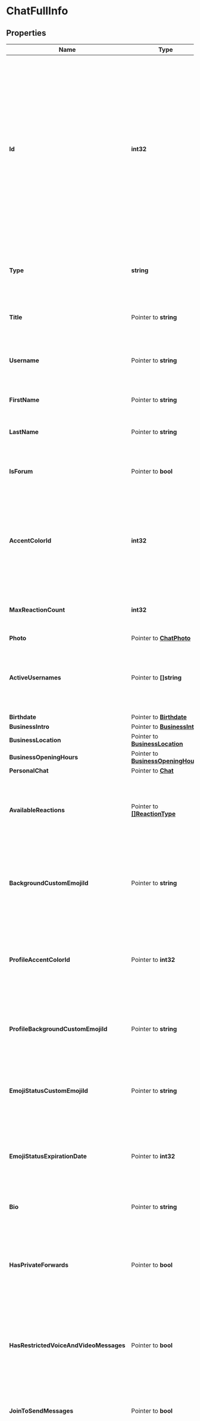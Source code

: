 # ChatFullInfo

## Properties

Name | Type | Description | Notes
------------ | ------------- | ------------- | -------------
**Id** | **int32** | Unique identifier for this chat. This number may have more than 32 significant bits and some programming languages may have difficulty/silent defects in interpreting it. But it has at most 52 significant bits, so a signed 64-bit integer or double-precision float type are safe for storing this identifier. | 
**Type** | **string** | Type of the chat, can be either “private”, “group”, “supergroup” or “channel” | 
**Title** | Pointer to **string** | *Optional*. Title, for supergroups, channels and group chats | [optional] 
**Username** | Pointer to **string** | *Optional*. Username, for private chats, supergroups and channels if available | [optional] 
**FirstName** | Pointer to **string** | *Optional*. First name of the other party in a private chat | [optional] 
**LastName** | Pointer to **string** | *Optional*. Last name of the other party in a private chat | [optional] 
**IsForum** | Pointer to **bool** | *Optional*. *True*, if the supergroup chat is a forum (has [topics](https://telegram.org/blog/topics-in-groups-collectible-usernames#topics-in-groups) enabled) | [optional] [default to true]
**AccentColorId** | **int32** | Identifier of the accent color for the chat name and backgrounds of the chat photo, reply header, and link preview. See [accent colors](https://core.telegram.org/bots/api/#accent-colors) for more details. | 
**MaxReactionCount** | **int32** | The maximum number of reactions that can be set on a message in the chat | 
**Photo** | Pointer to [**ChatPhoto**](ChatPhoto.md) |  | [optional] 
**ActiveUsernames** | Pointer to **[]string** | *Optional*. If non-empty, the list of all [active chat usernames](https://telegram.org/blog/topics-in-groups-collectible-usernames#collectible-usernames); for private chats, supergroups and channels | [optional] 
**Birthdate** | Pointer to [**Birthdate**](Birthdate.md) |  | [optional] 
**BusinessIntro** | Pointer to [**BusinessIntro**](BusinessIntro.md) |  | [optional] 
**BusinessLocation** | Pointer to [**BusinessLocation**](BusinessLocation.md) |  | [optional] 
**BusinessOpeningHours** | Pointer to [**BusinessOpeningHours**](BusinessOpeningHours.md) |  | [optional] 
**PersonalChat** | Pointer to [**Chat**](Chat.md) |  | [optional] 
**AvailableReactions** | Pointer to [**[]ReactionType**](ReactionType.md) | *Optional*. List of available reactions allowed in the chat. If omitted, then all [emoji reactions](https://core.telegram.org/bots/api/#reactiontypeemoji) are allowed. | [optional] 
**BackgroundCustomEmojiId** | Pointer to **string** | *Optional*. Custom emoji identifier of the emoji chosen by the chat for the reply header and link preview background | [optional] 
**ProfileAccentColorId** | Pointer to **int32** | *Optional*. Identifier of the accent color for the chat&#39;s profile background. See [profile accent colors](https://core.telegram.org/bots/api/#profile-accent-colors) for more details. | [optional] 
**ProfileBackgroundCustomEmojiId** | Pointer to **string** | *Optional*. Custom emoji identifier of the emoji chosen by the chat for its profile background | [optional] 
**EmojiStatusCustomEmojiId** | Pointer to **string** | *Optional*. Custom emoji identifier of the emoji status of the chat or the other party in a private chat | [optional] 
**EmojiStatusExpirationDate** | Pointer to **int32** | *Optional*. Expiration date of the emoji status of the chat or the other party in a private chat, in Unix time, if any | [optional] 
**Bio** | Pointer to **string** | *Optional*. Bio of the other party in a private chat | [optional] 
**HasPrivateForwards** | Pointer to **bool** | *Optional*. *True*, if privacy settings of the other party in the private chat allows to use &#x60;tg://user?id&#x3D;&lt;user_id&gt;&#x60; links only in chats with the user | [optional] [default to true]
**HasRestrictedVoiceAndVideoMessages** | Pointer to **bool** | *Optional*. *True*, if the privacy settings of the other party restrict sending voice and video note messages in the private chat | [optional] [default to true]
**JoinToSendMessages** | Pointer to **bool** | *Optional*. *True*, if users need to join the supergroup before they can send messages | [optional] [default to true]
**JoinByRequest** | Pointer to **bool** | *Optional*. *True*, if all users directly joining the supergroup without using an invite link need to be approved by supergroup administrators | [optional] [default to true]
**Description** | Pointer to **string** | *Optional*. Description, for groups, supergroups and channel chats | [optional] 
**InviteLink** | Pointer to **string** | *Optional*. Primary invite link, for groups, supergroups and channel chats | [optional] 
**PinnedMessage** | Pointer to [**Message**](Message.md) |  | [optional] 
**Permissions** | Pointer to [**ChatPermissions**](ChatPermissions.md) |  | [optional] 
**AcceptedGiftTypes** | [**AcceptedGiftTypes**](AcceptedGiftTypes.md) |  | 
**CanSendPaidMedia** | Pointer to **bool** | *Optional*. *True*, if paid media messages can be sent or forwarded to the channel chat. The field is available only for channel chats. | [optional] [default to true]
**SlowModeDelay** | Pointer to **int32** | *Optional*. For supergroups, the minimum allowed delay between consecutive messages sent by each unprivileged user; in seconds | [optional] 
**UnrestrictBoostCount** | Pointer to **int32** | *Optional*. For supergroups, the minimum number of boosts that a non-administrator user needs to add in order to ignore slow mode and chat permissions | [optional] 
**MessageAutoDeleteTime** | Pointer to **int32** | *Optional*. The time after which all messages sent to the chat will be automatically deleted; in seconds | [optional] 
**HasAggressiveAntiSpamEnabled** | Pointer to **bool** | *Optional*. *True*, if aggressive anti-spam checks are enabled in the supergroup. The field is only available to chat administrators. | [optional] [default to true]
**HasHiddenMembers** | Pointer to **bool** | *Optional*. *True*, if non-administrators can only get the list of bots and administrators in the chat | [optional] [default to true]
**HasProtectedContent** | Pointer to **bool** | *Optional*. *True*, if messages from the chat can&#39;t be forwarded to other chats | [optional] [default to true]
**HasVisibleHistory** | Pointer to **bool** | *Optional*. *True*, if new chat members will have access to old messages; available only to chat administrators | [optional] [default to true]
**StickerSetName** | Pointer to **string** | *Optional*. For supergroups, name of the group sticker set | [optional] 
**CanSetStickerSet** | Pointer to **bool** | *Optional*. *True*, if the bot can change the group sticker set | [optional] [default to true]
**CustomEmojiStickerSetName** | Pointer to **string** | *Optional*. For supergroups, the name of the group&#39;s custom emoji sticker set. Custom emoji from this set can be used by all users and bots in the group. | [optional] 
**LinkedChatId** | Pointer to **int32** | *Optional*. Unique identifier for the linked chat, i.e. the discussion group identifier for a channel and vice versa; for supergroups and channel chats. This identifier may be greater than 32 bits and some programming languages may have difficulty/silent defects in interpreting it. But it is smaller than 52 bits, so a signed 64 bit integer or double-precision float type are safe for storing this identifier. | [optional] 
**Location** | Pointer to [**ChatLocation**](ChatLocation.md) |  | [optional] 

## Methods

### NewChatFullInfo

`func NewChatFullInfo(id int32, type_ string, accentColorId int32, maxReactionCount int32, acceptedGiftTypes AcceptedGiftTypes, ) *ChatFullInfo`

NewChatFullInfo instantiates a new ChatFullInfo object
This constructor will assign default values to properties that have it defined,
and makes sure properties required by API are set, but the set of arguments
will change when the set of required properties is changed

### NewChatFullInfoWithDefaults

`func NewChatFullInfoWithDefaults() *ChatFullInfo`

NewChatFullInfoWithDefaults instantiates a new ChatFullInfo object
This constructor will only assign default values to properties that have it defined,
but it doesn't guarantee that properties required by API are set

### GetId

`func (o *ChatFullInfo) GetId() int32`

GetId returns the Id field if non-nil, zero value otherwise.

### GetIdOk

`func (o *ChatFullInfo) GetIdOk() (*int32, bool)`

GetIdOk returns a tuple with the Id field if it's non-nil, zero value otherwise
and a boolean to check if the value has been set.

### SetId

`func (o *ChatFullInfo) SetId(v int32)`

SetId sets Id field to given value.


### GetType

`func (o *ChatFullInfo) GetType() string`

GetType returns the Type field if non-nil, zero value otherwise.

### GetTypeOk

`func (o *ChatFullInfo) GetTypeOk() (*string, bool)`

GetTypeOk returns a tuple with the Type field if it's non-nil, zero value otherwise
and a boolean to check if the value has been set.

### SetType

`func (o *ChatFullInfo) SetType(v string)`

SetType sets Type field to given value.


### GetTitle

`func (o *ChatFullInfo) GetTitle() string`

GetTitle returns the Title field if non-nil, zero value otherwise.

### GetTitleOk

`func (o *ChatFullInfo) GetTitleOk() (*string, bool)`

GetTitleOk returns a tuple with the Title field if it's non-nil, zero value otherwise
and a boolean to check if the value has been set.

### SetTitle

`func (o *ChatFullInfo) SetTitle(v string)`

SetTitle sets Title field to given value.

### HasTitle

`func (o *ChatFullInfo) HasTitle() bool`

HasTitle returns a boolean if a field has been set.

### GetUsername

`func (o *ChatFullInfo) GetUsername() string`

GetUsername returns the Username field if non-nil, zero value otherwise.

### GetUsernameOk

`func (o *ChatFullInfo) GetUsernameOk() (*string, bool)`

GetUsernameOk returns a tuple with the Username field if it's non-nil, zero value otherwise
and a boolean to check if the value has been set.

### SetUsername

`func (o *ChatFullInfo) SetUsername(v string)`

SetUsername sets Username field to given value.

### HasUsername

`func (o *ChatFullInfo) HasUsername() bool`

HasUsername returns a boolean if a field has been set.

### GetFirstName

`func (o *ChatFullInfo) GetFirstName() string`

GetFirstName returns the FirstName field if non-nil, zero value otherwise.

### GetFirstNameOk

`func (o *ChatFullInfo) GetFirstNameOk() (*string, bool)`

GetFirstNameOk returns a tuple with the FirstName field if it's non-nil, zero value otherwise
and a boolean to check if the value has been set.

### SetFirstName

`func (o *ChatFullInfo) SetFirstName(v string)`

SetFirstName sets FirstName field to given value.

### HasFirstName

`func (o *ChatFullInfo) HasFirstName() bool`

HasFirstName returns a boolean if a field has been set.

### GetLastName

`func (o *ChatFullInfo) GetLastName() string`

GetLastName returns the LastName field if non-nil, zero value otherwise.

### GetLastNameOk

`func (o *ChatFullInfo) GetLastNameOk() (*string, bool)`

GetLastNameOk returns a tuple with the LastName field if it's non-nil, zero value otherwise
and a boolean to check if the value has been set.

### SetLastName

`func (o *ChatFullInfo) SetLastName(v string)`

SetLastName sets LastName field to given value.

### HasLastName

`func (o *ChatFullInfo) HasLastName() bool`

HasLastName returns a boolean if a field has been set.

### GetIsForum

`func (o *ChatFullInfo) GetIsForum() bool`

GetIsForum returns the IsForum field if non-nil, zero value otherwise.

### GetIsForumOk

`func (o *ChatFullInfo) GetIsForumOk() (*bool, bool)`

GetIsForumOk returns a tuple with the IsForum field if it's non-nil, zero value otherwise
and a boolean to check if the value has been set.

### SetIsForum

`func (o *ChatFullInfo) SetIsForum(v bool)`

SetIsForum sets IsForum field to given value.

### HasIsForum

`func (o *ChatFullInfo) HasIsForum() bool`

HasIsForum returns a boolean if a field has been set.

### GetAccentColorId

`func (o *ChatFullInfo) GetAccentColorId() int32`

GetAccentColorId returns the AccentColorId field if non-nil, zero value otherwise.

### GetAccentColorIdOk

`func (o *ChatFullInfo) GetAccentColorIdOk() (*int32, bool)`

GetAccentColorIdOk returns a tuple with the AccentColorId field if it's non-nil, zero value otherwise
and a boolean to check if the value has been set.

### SetAccentColorId

`func (o *ChatFullInfo) SetAccentColorId(v int32)`

SetAccentColorId sets AccentColorId field to given value.


### GetMaxReactionCount

`func (o *ChatFullInfo) GetMaxReactionCount() int32`

GetMaxReactionCount returns the MaxReactionCount field if non-nil, zero value otherwise.

### GetMaxReactionCountOk

`func (o *ChatFullInfo) GetMaxReactionCountOk() (*int32, bool)`

GetMaxReactionCountOk returns a tuple with the MaxReactionCount field if it's non-nil, zero value otherwise
and a boolean to check if the value has been set.

### SetMaxReactionCount

`func (o *ChatFullInfo) SetMaxReactionCount(v int32)`

SetMaxReactionCount sets MaxReactionCount field to given value.


### GetPhoto

`func (o *ChatFullInfo) GetPhoto() ChatPhoto`

GetPhoto returns the Photo field if non-nil, zero value otherwise.

### GetPhotoOk

`func (o *ChatFullInfo) GetPhotoOk() (*ChatPhoto, bool)`

GetPhotoOk returns a tuple with the Photo field if it's non-nil, zero value otherwise
and a boolean to check if the value has been set.

### SetPhoto

`func (o *ChatFullInfo) SetPhoto(v ChatPhoto)`

SetPhoto sets Photo field to given value.

### HasPhoto

`func (o *ChatFullInfo) HasPhoto() bool`

HasPhoto returns a boolean if a field has been set.

### GetActiveUsernames

`func (o *ChatFullInfo) GetActiveUsernames() []string`

GetActiveUsernames returns the ActiveUsernames field if non-nil, zero value otherwise.

### GetActiveUsernamesOk

`func (o *ChatFullInfo) GetActiveUsernamesOk() (*[]string, bool)`

GetActiveUsernamesOk returns a tuple with the ActiveUsernames field if it's non-nil, zero value otherwise
and a boolean to check if the value has been set.

### SetActiveUsernames

`func (o *ChatFullInfo) SetActiveUsernames(v []string)`

SetActiveUsernames sets ActiveUsernames field to given value.

### HasActiveUsernames

`func (o *ChatFullInfo) HasActiveUsernames() bool`

HasActiveUsernames returns a boolean if a field has been set.

### GetBirthdate

`func (o *ChatFullInfo) GetBirthdate() Birthdate`

GetBirthdate returns the Birthdate field if non-nil, zero value otherwise.

### GetBirthdateOk

`func (o *ChatFullInfo) GetBirthdateOk() (*Birthdate, bool)`

GetBirthdateOk returns a tuple with the Birthdate field if it's non-nil, zero value otherwise
and a boolean to check if the value has been set.

### SetBirthdate

`func (o *ChatFullInfo) SetBirthdate(v Birthdate)`

SetBirthdate sets Birthdate field to given value.

### HasBirthdate

`func (o *ChatFullInfo) HasBirthdate() bool`

HasBirthdate returns a boolean if a field has been set.

### GetBusinessIntro

`func (o *ChatFullInfo) GetBusinessIntro() BusinessIntro`

GetBusinessIntro returns the BusinessIntro field if non-nil, zero value otherwise.

### GetBusinessIntroOk

`func (o *ChatFullInfo) GetBusinessIntroOk() (*BusinessIntro, bool)`

GetBusinessIntroOk returns a tuple with the BusinessIntro field if it's non-nil, zero value otherwise
and a boolean to check if the value has been set.

### SetBusinessIntro

`func (o *ChatFullInfo) SetBusinessIntro(v BusinessIntro)`

SetBusinessIntro sets BusinessIntro field to given value.

### HasBusinessIntro

`func (o *ChatFullInfo) HasBusinessIntro() bool`

HasBusinessIntro returns a boolean if a field has been set.

### GetBusinessLocation

`func (o *ChatFullInfo) GetBusinessLocation() BusinessLocation`

GetBusinessLocation returns the BusinessLocation field if non-nil, zero value otherwise.

### GetBusinessLocationOk

`func (o *ChatFullInfo) GetBusinessLocationOk() (*BusinessLocation, bool)`

GetBusinessLocationOk returns a tuple with the BusinessLocation field if it's non-nil, zero value otherwise
and a boolean to check if the value has been set.

### SetBusinessLocation

`func (o *ChatFullInfo) SetBusinessLocation(v BusinessLocation)`

SetBusinessLocation sets BusinessLocation field to given value.

### HasBusinessLocation

`func (o *ChatFullInfo) HasBusinessLocation() bool`

HasBusinessLocation returns a boolean if a field has been set.

### GetBusinessOpeningHours

`func (o *ChatFullInfo) GetBusinessOpeningHours() BusinessOpeningHours`

GetBusinessOpeningHours returns the BusinessOpeningHours field if non-nil, zero value otherwise.

### GetBusinessOpeningHoursOk

`func (o *ChatFullInfo) GetBusinessOpeningHoursOk() (*BusinessOpeningHours, bool)`

GetBusinessOpeningHoursOk returns a tuple with the BusinessOpeningHours field if it's non-nil, zero value otherwise
and a boolean to check if the value has been set.

### SetBusinessOpeningHours

`func (o *ChatFullInfo) SetBusinessOpeningHours(v BusinessOpeningHours)`

SetBusinessOpeningHours sets BusinessOpeningHours field to given value.

### HasBusinessOpeningHours

`func (o *ChatFullInfo) HasBusinessOpeningHours() bool`

HasBusinessOpeningHours returns a boolean if a field has been set.

### GetPersonalChat

`func (o *ChatFullInfo) GetPersonalChat() Chat`

GetPersonalChat returns the PersonalChat field if non-nil, zero value otherwise.

### GetPersonalChatOk

`func (o *ChatFullInfo) GetPersonalChatOk() (*Chat, bool)`

GetPersonalChatOk returns a tuple with the PersonalChat field if it's non-nil, zero value otherwise
and a boolean to check if the value has been set.

### SetPersonalChat

`func (o *ChatFullInfo) SetPersonalChat(v Chat)`

SetPersonalChat sets PersonalChat field to given value.

### HasPersonalChat

`func (o *ChatFullInfo) HasPersonalChat() bool`

HasPersonalChat returns a boolean if a field has been set.

### GetAvailableReactions

`func (o *ChatFullInfo) GetAvailableReactions() []ReactionType`

GetAvailableReactions returns the AvailableReactions field if non-nil, zero value otherwise.

### GetAvailableReactionsOk

`func (o *ChatFullInfo) GetAvailableReactionsOk() (*[]ReactionType, bool)`

GetAvailableReactionsOk returns a tuple with the AvailableReactions field if it's non-nil, zero value otherwise
and a boolean to check if the value has been set.

### SetAvailableReactions

`func (o *ChatFullInfo) SetAvailableReactions(v []ReactionType)`

SetAvailableReactions sets AvailableReactions field to given value.

### HasAvailableReactions

`func (o *ChatFullInfo) HasAvailableReactions() bool`

HasAvailableReactions returns a boolean if a field has been set.

### GetBackgroundCustomEmojiId

`func (o *ChatFullInfo) GetBackgroundCustomEmojiId() string`

GetBackgroundCustomEmojiId returns the BackgroundCustomEmojiId field if non-nil, zero value otherwise.

### GetBackgroundCustomEmojiIdOk

`func (o *ChatFullInfo) GetBackgroundCustomEmojiIdOk() (*string, bool)`

GetBackgroundCustomEmojiIdOk returns a tuple with the BackgroundCustomEmojiId field if it's non-nil, zero value otherwise
and a boolean to check if the value has been set.

### SetBackgroundCustomEmojiId

`func (o *ChatFullInfo) SetBackgroundCustomEmojiId(v string)`

SetBackgroundCustomEmojiId sets BackgroundCustomEmojiId field to given value.

### HasBackgroundCustomEmojiId

`func (o *ChatFullInfo) HasBackgroundCustomEmojiId() bool`

HasBackgroundCustomEmojiId returns a boolean if a field has been set.

### GetProfileAccentColorId

`func (o *ChatFullInfo) GetProfileAccentColorId() int32`

GetProfileAccentColorId returns the ProfileAccentColorId field if non-nil, zero value otherwise.

### GetProfileAccentColorIdOk

`func (o *ChatFullInfo) GetProfileAccentColorIdOk() (*int32, bool)`

GetProfileAccentColorIdOk returns a tuple with the ProfileAccentColorId field if it's non-nil, zero value otherwise
and a boolean to check if the value has been set.

### SetProfileAccentColorId

`func (o *ChatFullInfo) SetProfileAccentColorId(v int32)`

SetProfileAccentColorId sets ProfileAccentColorId field to given value.

### HasProfileAccentColorId

`func (o *ChatFullInfo) HasProfileAccentColorId() bool`

HasProfileAccentColorId returns a boolean if a field has been set.

### GetProfileBackgroundCustomEmojiId

`func (o *ChatFullInfo) GetProfileBackgroundCustomEmojiId() string`

GetProfileBackgroundCustomEmojiId returns the ProfileBackgroundCustomEmojiId field if non-nil, zero value otherwise.

### GetProfileBackgroundCustomEmojiIdOk

`func (o *ChatFullInfo) GetProfileBackgroundCustomEmojiIdOk() (*string, bool)`

GetProfileBackgroundCustomEmojiIdOk returns a tuple with the ProfileBackgroundCustomEmojiId field if it's non-nil, zero value otherwise
and a boolean to check if the value has been set.

### SetProfileBackgroundCustomEmojiId

`func (o *ChatFullInfo) SetProfileBackgroundCustomEmojiId(v string)`

SetProfileBackgroundCustomEmojiId sets ProfileBackgroundCustomEmojiId field to given value.

### HasProfileBackgroundCustomEmojiId

`func (o *ChatFullInfo) HasProfileBackgroundCustomEmojiId() bool`

HasProfileBackgroundCustomEmojiId returns a boolean if a field has been set.

### GetEmojiStatusCustomEmojiId

`func (o *ChatFullInfo) GetEmojiStatusCustomEmojiId() string`

GetEmojiStatusCustomEmojiId returns the EmojiStatusCustomEmojiId field if non-nil, zero value otherwise.

### GetEmojiStatusCustomEmojiIdOk

`func (o *ChatFullInfo) GetEmojiStatusCustomEmojiIdOk() (*string, bool)`

GetEmojiStatusCustomEmojiIdOk returns a tuple with the EmojiStatusCustomEmojiId field if it's non-nil, zero value otherwise
and a boolean to check if the value has been set.

### SetEmojiStatusCustomEmojiId

`func (o *ChatFullInfo) SetEmojiStatusCustomEmojiId(v string)`

SetEmojiStatusCustomEmojiId sets EmojiStatusCustomEmojiId field to given value.

### HasEmojiStatusCustomEmojiId

`func (o *ChatFullInfo) HasEmojiStatusCustomEmojiId() bool`

HasEmojiStatusCustomEmojiId returns a boolean if a field has been set.

### GetEmojiStatusExpirationDate

`func (o *ChatFullInfo) GetEmojiStatusExpirationDate() int32`

GetEmojiStatusExpirationDate returns the EmojiStatusExpirationDate field if non-nil, zero value otherwise.

### GetEmojiStatusExpirationDateOk

`func (o *ChatFullInfo) GetEmojiStatusExpirationDateOk() (*int32, bool)`

GetEmojiStatusExpirationDateOk returns a tuple with the EmojiStatusExpirationDate field if it's non-nil, zero value otherwise
and a boolean to check if the value has been set.

### SetEmojiStatusExpirationDate

`func (o *ChatFullInfo) SetEmojiStatusExpirationDate(v int32)`

SetEmojiStatusExpirationDate sets EmojiStatusExpirationDate field to given value.

### HasEmojiStatusExpirationDate

`func (o *ChatFullInfo) HasEmojiStatusExpirationDate() bool`

HasEmojiStatusExpirationDate returns a boolean if a field has been set.

### GetBio

`func (o *ChatFullInfo) GetBio() string`

GetBio returns the Bio field if non-nil, zero value otherwise.

### GetBioOk

`func (o *ChatFullInfo) GetBioOk() (*string, bool)`

GetBioOk returns a tuple with the Bio field if it's non-nil, zero value otherwise
and a boolean to check if the value has been set.

### SetBio

`func (o *ChatFullInfo) SetBio(v string)`

SetBio sets Bio field to given value.

### HasBio

`func (o *ChatFullInfo) HasBio() bool`

HasBio returns a boolean if a field has been set.

### GetHasPrivateForwards

`func (o *ChatFullInfo) GetHasPrivateForwards() bool`

GetHasPrivateForwards returns the HasPrivateForwards field if non-nil, zero value otherwise.

### GetHasPrivateForwardsOk

`func (o *ChatFullInfo) GetHasPrivateForwardsOk() (*bool, bool)`

GetHasPrivateForwardsOk returns a tuple with the HasPrivateForwards field if it's non-nil, zero value otherwise
and a boolean to check if the value has been set.

### SetHasPrivateForwards

`func (o *ChatFullInfo) SetHasPrivateForwards(v bool)`

SetHasPrivateForwards sets HasPrivateForwards field to given value.

### HasHasPrivateForwards

`func (o *ChatFullInfo) HasHasPrivateForwards() bool`

HasHasPrivateForwards returns a boolean if a field has been set.

### GetHasRestrictedVoiceAndVideoMessages

`func (o *ChatFullInfo) GetHasRestrictedVoiceAndVideoMessages() bool`

GetHasRestrictedVoiceAndVideoMessages returns the HasRestrictedVoiceAndVideoMessages field if non-nil, zero value otherwise.

### GetHasRestrictedVoiceAndVideoMessagesOk

`func (o *ChatFullInfo) GetHasRestrictedVoiceAndVideoMessagesOk() (*bool, bool)`

GetHasRestrictedVoiceAndVideoMessagesOk returns a tuple with the HasRestrictedVoiceAndVideoMessages field if it's non-nil, zero value otherwise
and a boolean to check if the value has been set.

### SetHasRestrictedVoiceAndVideoMessages

`func (o *ChatFullInfo) SetHasRestrictedVoiceAndVideoMessages(v bool)`

SetHasRestrictedVoiceAndVideoMessages sets HasRestrictedVoiceAndVideoMessages field to given value.

### HasHasRestrictedVoiceAndVideoMessages

`func (o *ChatFullInfo) HasHasRestrictedVoiceAndVideoMessages() bool`

HasHasRestrictedVoiceAndVideoMessages returns a boolean if a field has been set.

### GetJoinToSendMessages

`func (o *ChatFullInfo) GetJoinToSendMessages() bool`

GetJoinToSendMessages returns the JoinToSendMessages field if non-nil, zero value otherwise.

### GetJoinToSendMessagesOk

`func (o *ChatFullInfo) GetJoinToSendMessagesOk() (*bool, bool)`

GetJoinToSendMessagesOk returns a tuple with the JoinToSendMessages field if it's non-nil, zero value otherwise
and a boolean to check if the value has been set.

### SetJoinToSendMessages

`func (o *ChatFullInfo) SetJoinToSendMessages(v bool)`

SetJoinToSendMessages sets JoinToSendMessages field to given value.

### HasJoinToSendMessages

`func (o *ChatFullInfo) HasJoinToSendMessages() bool`

HasJoinToSendMessages returns a boolean if a field has been set.

### GetJoinByRequest

`func (o *ChatFullInfo) GetJoinByRequest() bool`

GetJoinByRequest returns the JoinByRequest field if non-nil, zero value otherwise.

### GetJoinByRequestOk

`func (o *ChatFullInfo) GetJoinByRequestOk() (*bool, bool)`

GetJoinByRequestOk returns a tuple with the JoinByRequest field if it's non-nil, zero value otherwise
and a boolean to check if the value has been set.

### SetJoinByRequest

`func (o *ChatFullInfo) SetJoinByRequest(v bool)`

SetJoinByRequest sets JoinByRequest field to given value.

### HasJoinByRequest

`func (o *ChatFullInfo) HasJoinByRequest() bool`

HasJoinByRequest returns a boolean if a field has been set.

### GetDescription

`func (o *ChatFullInfo) GetDescription() string`

GetDescription returns the Description field if non-nil, zero value otherwise.

### GetDescriptionOk

`func (o *ChatFullInfo) GetDescriptionOk() (*string, bool)`

GetDescriptionOk returns a tuple with the Description field if it's non-nil, zero value otherwise
and a boolean to check if the value has been set.

### SetDescription

`func (o *ChatFullInfo) SetDescription(v string)`

SetDescription sets Description field to given value.

### HasDescription

`func (o *ChatFullInfo) HasDescription() bool`

HasDescription returns a boolean if a field has been set.

### GetInviteLink

`func (o *ChatFullInfo) GetInviteLink() string`

GetInviteLink returns the InviteLink field if non-nil, zero value otherwise.

### GetInviteLinkOk

`func (o *ChatFullInfo) GetInviteLinkOk() (*string, bool)`

GetInviteLinkOk returns a tuple with the InviteLink field if it's non-nil, zero value otherwise
and a boolean to check if the value has been set.

### SetInviteLink

`func (o *ChatFullInfo) SetInviteLink(v string)`

SetInviteLink sets InviteLink field to given value.

### HasInviteLink

`func (o *ChatFullInfo) HasInviteLink() bool`

HasInviteLink returns a boolean if a field has been set.

### GetPinnedMessage

`func (o *ChatFullInfo) GetPinnedMessage() Message`

GetPinnedMessage returns the PinnedMessage field if non-nil, zero value otherwise.

### GetPinnedMessageOk

`func (o *ChatFullInfo) GetPinnedMessageOk() (*Message, bool)`

GetPinnedMessageOk returns a tuple with the PinnedMessage field if it's non-nil, zero value otherwise
and a boolean to check if the value has been set.

### SetPinnedMessage

`func (o *ChatFullInfo) SetPinnedMessage(v Message)`

SetPinnedMessage sets PinnedMessage field to given value.

### HasPinnedMessage

`func (o *ChatFullInfo) HasPinnedMessage() bool`

HasPinnedMessage returns a boolean if a field has been set.

### GetPermissions

`func (o *ChatFullInfo) GetPermissions() ChatPermissions`

GetPermissions returns the Permissions field if non-nil, zero value otherwise.

### GetPermissionsOk

`func (o *ChatFullInfo) GetPermissionsOk() (*ChatPermissions, bool)`

GetPermissionsOk returns a tuple with the Permissions field if it's non-nil, zero value otherwise
and a boolean to check if the value has been set.

### SetPermissions

`func (o *ChatFullInfo) SetPermissions(v ChatPermissions)`

SetPermissions sets Permissions field to given value.

### HasPermissions

`func (o *ChatFullInfo) HasPermissions() bool`

HasPermissions returns a boolean if a field has been set.

### GetAcceptedGiftTypes

`func (o *ChatFullInfo) GetAcceptedGiftTypes() AcceptedGiftTypes`

GetAcceptedGiftTypes returns the AcceptedGiftTypes field if non-nil, zero value otherwise.

### GetAcceptedGiftTypesOk

`func (o *ChatFullInfo) GetAcceptedGiftTypesOk() (*AcceptedGiftTypes, bool)`

GetAcceptedGiftTypesOk returns a tuple with the AcceptedGiftTypes field if it's non-nil, zero value otherwise
and a boolean to check if the value has been set.

### SetAcceptedGiftTypes

`func (o *ChatFullInfo) SetAcceptedGiftTypes(v AcceptedGiftTypes)`

SetAcceptedGiftTypes sets AcceptedGiftTypes field to given value.


### GetCanSendPaidMedia

`func (o *ChatFullInfo) GetCanSendPaidMedia() bool`

GetCanSendPaidMedia returns the CanSendPaidMedia field if non-nil, zero value otherwise.

### GetCanSendPaidMediaOk

`func (o *ChatFullInfo) GetCanSendPaidMediaOk() (*bool, bool)`

GetCanSendPaidMediaOk returns a tuple with the CanSendPaidMedia field if it's non-nil, zero value otherwise
and a boolean to check if the value has been set.

### SetCanSendPaidMedia

`func (o *ChatFullInfo) SetCanSendPaidMedia(v bool)`

SetCanSendPaidMedia sets CanSendPaidMedia field to given value.

### HasCanSendPaidMedia

`func (o *ChatFullInfo) HasCanSendPaidMedia() bool`

HasCanSendPaidMedia returns a boolean if a field has been set.

### GetSlowModeDelay

`func (o *ChatFullInfo) GetSlowModeDelay() int32`

GetSlowModeDelay returns the SlowModeDelay field if non-nil, zero value otherwise.

### GetSlowModeDelayOk

`func (o *ChatFullInfo) GetSlowModeDelayOk() (*int32, bool)`

GetSlowModeDelayOk returns a tuple with the SlowModeDelay field if it's non-nil, zero value otherwise
and a boolean to check if the value has been set.

### SetSlowModeDelay

`func (o *ChatFullInfo) SetSlowModeDelay(v int32)`

SetSlowModeDelay sets SlowModeDelay field to given value.

### HasSlowModeDelay

`func (o *ChatFullInfo) HasSlowModeDelay() bool`

HasSlowModeDelay returns a boolean if a field has been set.

### GetUnrestrictBoostCount

`func (o *ChatFullInfo) GetUnrestrictBoostCount() int32`

GetUnrestrictBoostCount returns the UnrestrictBoostCount field if non-nil, zero value otherwise.

### GetUnrestrictBoostCountOk

`func (o *ChatFullInfo) GetUnrestrictBoostCountOk() (*int32, bool)`

GetUnrestrictBoostCountOk returns a tuple with the UnrestrictBoostCount field if it's non-nil, zero value otherwise
and a boolean to check if the value has been set.

### SetUnrestrictBoostCount

`func (o *ChatFullInfo) SetUnrestrictBoostCount(v int32)`

SetUnrestrictBoostCount sets UnrestrictBoostCount field to given value.

### HasUnrestrictBoostCount

`func (o *ChatFullInfo) HasUnrestrictBoostCount() bool`

HasUnrestrictBoostCount returns a boolean if a field has been set.

### GetMessageAutoDeleteTime

`func (o *ChatFullInfo) GetMessageAutoDeleteTime() int32`

GetMessageAutoDeleteTime returns the MessageAutoDeleteTime field if non-nil, zero value otherwise.

### GetMessageAutoDeleteTimeOk

`func (o *ChatFullInfo) GetMessageAutoDeleteTimeOk() (*int32, bool)`

GetMessageAutoDeleteTimeOk returns a tuple with the MessageAutoDeleteTime field if it's non-nil, zero value otherwise
and a boolean to check if the value has been set.

### SetMessageAutoDeleteTime

`func (o *ChatFullInfo) SetMessageAutoDeleteTime(v int32)`

SetMessageAutoDeleteTime sets MessageAutoDeleteTime field to given value.

### HasMessageAutoDeleteTime

`func (o *ChatFullInfo) HasMessageAutoDeleteTime() bool`

HasMessageAutoDeleteTime returns a boolean if a field has been set.

### GetHasAggressiveAntiSpamEnabled

`func (o *ChatFullInfo) GetHasAggressiveAntiSpamEnabled() bool`

GetHasAggressiveAntiSpamEnabled returns the HasAggressiveAntiSpamEnabled field if non-nil, zero value otherwise.

### GetHasAggressiveAntiSpamEnabledOk

`func (o *ChatFullInfo) GetHasAggressiveAntiSpamEnabledOk() (*bool, bool)`

GetHasAggressiveAntiSpamEnabledOk returns a tuple with the HasAggressiveAntiSpamEnabled field if it's non-nil, zero value otherwise
and a boolean to check if the value has been set.

### SetHasAggressiveAntiSpamEnabled

`func (o *ChatFullInfo) SetHasAggressiveAntiSpamEnabled(v bool)`

SetHasAggressiveAntiSpamEnabled sets HasAggressiveAntiSpamEnabled field to given value.

### HasHasAggressiveAntiSpamEnabled

`func (o *ChatFullInfo) HasHasAggressiveAntiSpamEnabled() bool`

HasHasAggressiveAntiSpamEnabled returns a boolean if a field has been set.

### GetHasHiddenMembers

`func (o *ChatFullInfo) GetHasHiddenMembers() bool`

GetHasHiddenMembers returns the HasHiddenMembers field if non-nil, zero value otherwise.

### GetHasHiddenMembersOk

`func (o *ChatFullInfo) GetHasHiddenMembersOk() (*bool, bool)`

GetHasHiddenMembersOk returns a tuple with the HasHiddenMembers field if it's non-nil, zero value otherwise
and a boolean to check if the value has been set.

### SetHasHiddenMembers

`func (o *ChatFullInfo) SetHasHiddenMembers(v bool)`

SetHasHiddenMembers sets HasHiddenMembers field to given value.

### HasHasHiddenMembers

`func (o *ChatFullInfo) HasHasHiddenMembers() bool`

HasHasHiddenMembers returns a boolean if a field has been set.

### GetHasProtectedContent

`func (o *ChatFullInfo) GetHasProtectedContent() bool`

GetHasProtectedContent returns the HasProtectedContent field if non-nil, zero value otherwise.

### GetHasProtectedContentOk

`func (o *ChatFullInfo) GetHasProtectedContentOk() (*bool, bool)`

GetHasProtectedContentOk returns a tuple with the HasProtectedContent field if it's non-nil, zero value otherwise
and a boolean to check if the value has been set.

### SetHasProtectedContent

`func (o *ChatFullInfo) SetHasProtectedContent(v bool)`

SetHasProtectedContent sets HasProtectedContent field to given value.

### HasHasProtectedContent

`func (o *ChatFullInfo) HasHasProtectedContent() bool`

HasHasProtectedContent returns a boolean if a field has been set.

### GetHasVisibleHistory

`func (o *ChatFullInfo) GetHasVisibleHistory() bool`

GetHasVisibleHistory returns the HasVisibleHistory field if non-nil, zero value otherwise.

### GetHasVisibleHistoryOk

`func (o *ChatFullInfo) GetHasVisibleHistoryOk() (*bool, bool)`

GetHasVisibleHistoryOk returns a tuple with the HasVisibleHistory field if it's non-nil, zero value otherwise
and a boolean to check if the value has been set.

### SetHasVisibleHistory

`func (o *ChatFullInfo) SetHasVisibleHistory(v bool)`

SetHasVisibleHistory sets HasVisibleHistory field to given value.

### HasHasVisibleHistory

`func (o *ChatFullInfo) HasHasVisibleHistory() bool`

HasHasVisibleHistory returns a boolean if a field has been set.

### GetStickerSetName

`func (o *ChatFullInfo) GetStickerSetName() string`

GetStickerSetName returns the StickerSetName field if non-nil, zero value otherwise.

### GetStickerSetNameOk

`func (o *ChatFullInfo) GetStickerSetNameOk() (*string, bool)`

GetStickerSetNameOk returns a tuple with the StickerSetName field if it's non-nil, zero value otherwise
and a boolean to check if the value has been set.

### SetStickerSetName

`func (o *ChatFullInfo) SetStickerSetName(v string)`

SetStickerSetName sets StickerSetName field to given value.

### HasStickerSetName

`func (o *ChatFullInfo) HasStickerSetName() bool`

HasStickerSetName returns a boolean if a field has been set.

### GetCanSetStickerSet

`func (o *ChatFullInfo) GetCanSetStickerSet() bool`

GetCanSetStickerSet returns the CanSetStickerSet field if non-nil, zero value otherwise.

### GetCanSetStickerSetOk

`func (o *ChatFullInfo) GetCanSetStickerSetOk() (*bool, bool)`

GetCanSetStickerSetOk returns a tuple with the CanSetStickerSet field if it's non-nil, zero value otherwise
and a boolean to check if the value has been set.

### SetCanSetStickerSet

`func (o *ChatFullInfo) SetCanSetStickerSet(v bool)`

SetCanSetStickerSet sets CanSetStickerSet field to given value.

### HasCanSetStickerSet

`func (o *ChatFullInfo) HasCanSetStickerSet() bool`

HasCanSetStickerSet returns a boolean if a field has been set.

### GetCustomEmojiStickerSetName

`func (o *ChatFullInfo) GetCustomEmojiStickerSetName() string`

GetCustomEmojiStickerSetName returns the CustomEmojiStickerSetName field if non-nil, zero value otherwise.

### GetCustomEmojiStickerSetNameOk

`func (o *ChatFullInfo) GetCustomEmojiStickerSetNameOk() (*string, bool)`

GetCustomEmojiStickerSetNameOk returns a tuple with the CustomEmojiStickerSetName field if it's non-nil, zero value otherwise
and a boolean to check if the value has been set.

### SetCustomEmojiStickerSetName

`func (o *ChatFullInfo) SetCustomEmojiStickerSetName(v string)`

SetCustomEmojiStickerSetName sets CustomEmojiStickerSetName field to given value.

### HasCustomEmojiStickerSetName

`func (o *ChatFullInfo) HasCustomEmojiStickerSetName() bool`

HasCustomEmojiStickerSetName returns a boolean if a field has been set.

### GetLinkedChatId

`func (o *ChatFullInfo) GetLinkedChatId() int32`

GetLinkedChatId returns the LinkedChatId field if non-nil, zero value otherwise.

### GetLinkedChatIdOk

`func (o *ChatFullInfo) GetLinkedChatIdOk() (*int32, bool)`

GetLinkedChatIdOk returns a tuple with the LinkedChatId field if it's non-nil, zero value otherwise
and a boolean to check if the value has been set.

### SetLinkedChatId

`func (o *ChatFullInfo) SetLinkedChatId(v int32)`

SetLinkedChatId sets LinkedChatId field to given value.

### HasLinkedChatId

`func (o *ChatFullInfo) HasLinkedChatId() bool`

HasLinkedChatId returns a boolean if a field has been set.

### GetLocation

`func (o *ChatFullInfo) GetLocation() ChatLocation`

GetLocation returns the Location field if non-nil, zero value otherwise.

### GetLocationOk

`func (o *ChatFullInfo) GetLocationOk() (*ChatLocation, bool)`

GetLocationOk returns a tuple with the Location field if it's non-nil, zero value otherwise
and a boolean to check if the value has been set.

### SetLocation

`func (o *ChatFullInfo) SetLocation(v ChatLocation)`

SetLocation sets Location field to given value.

### HasLocation

`func (o *ChatFullInfo) HasLocation() bool`

HasLocation returns a boolean if a field has been set.


[[Back to Model list]](../README.md#documentation-for-models) [[Back to API list]](../README.md#documentation-for-api-endpoints) [[Back to README]](../README.md)


